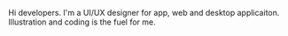 Hi developers.
I'm a UI/UX designer for app, web and desktop applicaiton.
Illustration and coding is the fuel for me.
